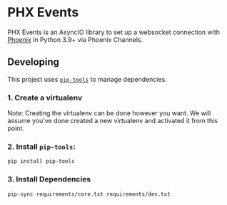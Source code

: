 # PHX Events

PHX Events is an AsyncIO library to set up a websocket connection with 
[Phoenix](https://phoenixframework.org/) in Python 3.9+ via Phoenix Channels.

## Developing

This project uses [`pip-tools`](https://github.com/jazzband/pip-tools/) to manage dependencies.

### 1. Create a virtualenv

Note: Creating the virtualenv can be done however you want. We will assume you've done created a new
virtualenv and activated it from this point.

### 2. Install `pip-tools`:

```shell
pip install pip-tools
```

### 3. Install Dependencies

```shell
pip-sync requirements/core.txt requirements/dev.txt 
```
